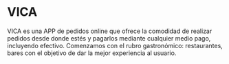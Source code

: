# VICA

VICA es una APP de pedidos online que ofrece la comodidad de realizar
pedidos desde donde estés y pagarlos mediante cualquier medio pago,
incluyendo efectivo. Comenzamos con el rubro gastronómico: restaurantes,
bares con el objetivo de dar la mejor experiencia al usuario.